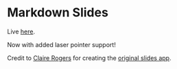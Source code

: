 # Markdown Slides

Live [here](https://appacademy.github.io/slides/).

Now with added laser pointer support!

Credit to [Claire Rogers](https://github.com/clairekrogers) for creating the [original slides app](https://github.com/clairekrogers/slides).
